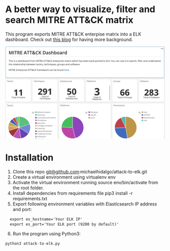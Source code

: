 # A better way to visualize, filter and search MITRE ATT&CK matrix

This program exports MITRE ATT&amp;CK enterpise matrix into a ELK dashboard. Check out [this blog](https://blog.michaelhidalgo.info/2019/01/mitre-att-as-kibana-dashboard-part-ll.html) for having more background.

![Alt text](/img/platform.jpg?raw=true "Title")

# Installation
1. Clone this repo git@github.com:michaelhidalgo/attack-to-elk.git
2. Create a virtual environment using virtualenv env
3. Activate the virtual environment running source env/bin/activate from the root folder.
5. Install dependencies from requirements file pip3 install -r requirements.txt
5. Export following environment variables with Elasticsearch IP address and port:
 ```
   export es_hostname='Your ELK IP'
   export es_port='Your ELK port (9200 by default)'  
  ```
6. Run the program using Python3:
``` python 
python3 attack-to-elk.py
```
